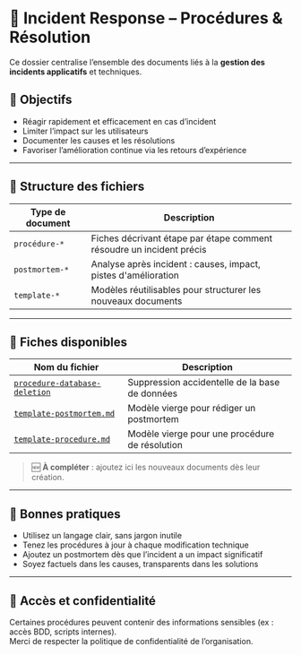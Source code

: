 # 📂 Incident Response – Procédures & Résolution

Ce dossier centralise l’ensemble des documents liés à la **gestion des incidents applicatifs** et techniques.

## 🎯 Objectifs

- Réagir rapidement et efficacement en cas d’incident
- Limiter l’impact sur les utilisateurs
- Documenter les causes et les résolutions
- Favoriser l’amélioration continue via les retours d’expérience

---

## 📘 Structure des fichiers

| Type de document | Description                                                             |
|------------------|-------------------------------------------------------------------------|
| `procédure-*`    | Fiches décrivant étape par étape comment résoudre un incident précis    |
| `postmortem-*`   | Analyse après incident : causes, impact, pistes d'amélioration          |
| `template-*`     | Modèles réutilisables pour structurer les nouveaux documents            |

---

## 📄 Fiches disponibles

| Nom du fichier                                                 | Description                                    |
|----------------------------------------------------------------|------------------------------------------------|
| [`procedure-database-deletion`](./procedure-database-deletion) | Suppression accidentelle de la base de données |
| [`template-postmortem.md`](./template-postmortem.md)           | Modèle vierge pour rédiger un postmortem       |
| [`template-procedure.md`](./template-procedure.md)             | Modèle vierge pour une procédure de résolution |

> 🆕 **À compléter** : ajoutez ici les nouveaux documents dès leur création.

---

## 🧠 Bonnes pratiques

- Utilisez un langage clair, sans jargon inutile
- Tenez les procédures à jour à chaque modification technique
- Ajoutez un postmortem dès que l’incident a un impact significatif
- Soyez factuels dans les causes, transparents dans les solutions

---

## 🔐 Accès et confidentialité

Certaines procédures peuvent contenir des informations sensibles (ex : accès BDD, scripts internes).  
Merci de respecter la politique de confidentialité de l’organisation.

